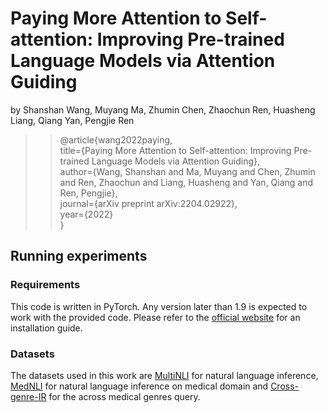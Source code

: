 # Paying More Attention to Self-attention: Improving Pre-trained Language Models via Attention Guiding

by Shanshan Wang, Muyang Ma, Zhumin Chen, Zhaochun Ren, Huasheng Liang, Qiang Yan, Pengjie Ren
>>@article{wang2022paying,\
>>  title={Paying More Attention to Self-attention: Improving Pre-trained Language Models via Attention Guiding},\
>>  author={Wang, Shanshan and Ma, Muyang and Chen, Zhumin and Ren, Zhaochun and Liang, Huasheng and Yan, Qiang and Ren, Pengjie},\
>>  journal={arXiv preprint arXiv:2204.02922},\
>>  year={2022}\
>>}


## Running experiments

### Requirements
This code is written in PyTorch. Any version later than 1.9 is expected to work with the provided code. Please refer to the [official website](https://pytorch.org/) for an installation guide.

### Datasets
The datasets used in this work are [MultiNLI](https://cims.nyu.edu/~sbowman/multinli/) for natural language inference, [MedNLI](https://physionet.org/content/mednli/1.0.0/) for natural language inference on medical domain and [Cross-genre-IR](github.com/chzuo/emnlp2020-cross-genre-IR) for the across medical genres query. 
